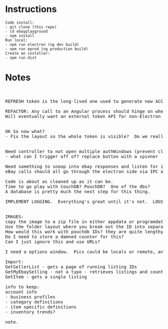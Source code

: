 # Instructions
    Code install:
    - git clone (this repo)
    - cd ebayplayground
    - npm install
    Run local:
    - npm run electron (ng dev build)
    - npm run eprod (ng production build)
    Create an installer:
    - npm run dist

# Notes
<pre>


REFRESH token is the long-lived one used to generate new ACCESS tokens which last for 7200 seconds (2 hr)

REFACTOR: Any call to an Angular process should hinge on whether we are running in Electron or not. ngx-electron has such a flag.
Will eventually want an external token API for non-Electron web app.


OK So now what?
- Fix the layout so the whole token is visible?  Do we really need it at all though??


Need controller to not open multiple authWindows (prevent clickSpam)
- what can I trigger off of? replace button with a spinner

Need something to snoop into ebay responses and listen for invalid IAF token, then re-do the token
eBay calls should all go through the electron side via IPC and a helper function

Code is about as cleaned up as it can be.
Time to go play with CouchDB? PouchDB?  One of the dbs?
A database is pretty much the next step for this thing.

IMPLEMENT LOGGING.  Everything's great until it's not.  LOGS.


IMAGES:
copy the image to a zip file in either appdata or programdata?
Use the folder layout where you break out the ID into separate folders
How would this work with pouchdb IDs? they are quite lengthy.
Do I need to store a damned counter for this?
Can I just ignore this and use URLs?

I need a options window.  Pics could be locals or remote, and that needs to be an option.

Import:
GetSellerList - gets a page of running listing IDs
GetMyEbaySelling - not a typo - retrieves listings and counts
GetItem - gets a single listing

info to keep:
account info
- business profiles
- category definitions
- item specific definitions
- inventory trends?

note.
</pre>
